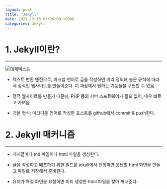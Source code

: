 ```yaml
---
layout: post
title: "Jekyll"
date: 2021-12-13 01:20:00 +0900
categories: Jekyll
---
```

# **1. Jekyll이란?**
---
![대체텍스트](https://sanghyuk.dev/assets/images/posts/Blog/Jekyll.jpeg)
* 텍스트 변환 엔진으로, 마크업 언어로 글을 작성하면 미리 정의해 놓은 규칙에 따라서 정적인 웹사이트를 만들어준다. 이 과정에서 원하는 기능들을 구현할 수 있음

* 정적 웹사이트를 만들기 때문에, PHP 등의 서버 소프트웨어가 필요 없어, 매우 빠르고 가벼움

* 기본 형식: 마크다운 언어로 작성한 포스트를 github에서 commit & push한다.

# **2. Jekyll 매커니즘**
---   

* 게시글마다 md 파일이나 html 파일을 생성한다.

* 글을 작성하고 배포하기 위한 빌드를 jekyll에서 진행하면 응답할 html 화면을 만들고 파일로 저장해서 준비한다.

* 유저가 특정 화면을 요청하면 미리 생성한 html 파일을 찾아 꺼내준다.
